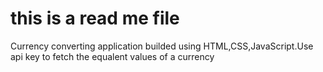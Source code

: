 # this is a read me file
<p>Currency converting application builded using HTML,CSS,JavaScript.Use api key to fetch the equalent values of a currency</p>